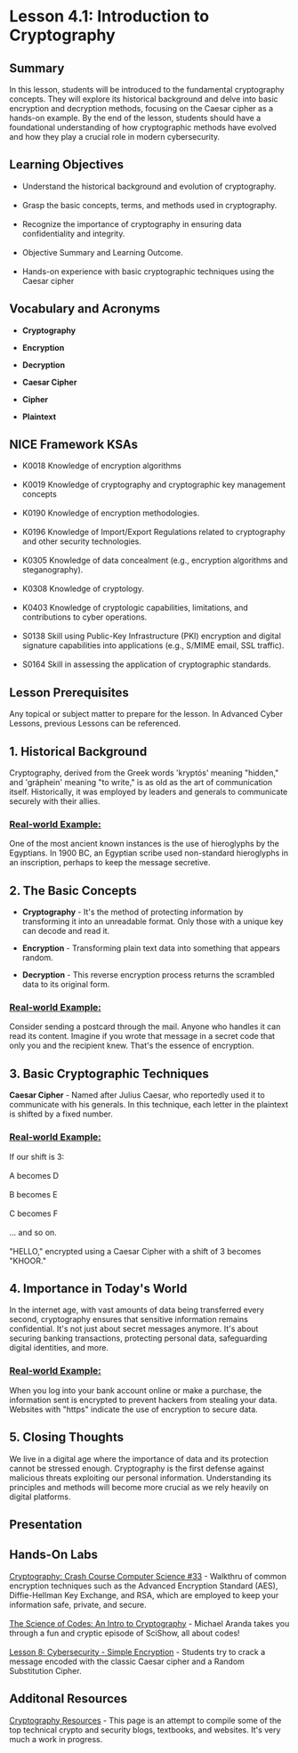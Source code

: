 <h1> Lesson 4.1: Introduction to Cryptography</h1>
<h2> Summary</h2>

<p1>In this lesson, students will be introduced to the fundamental cryptography concepts. They will explore its historical background and delve into basic encryption and decryption methods, focusing on the Caesar cipher as a hands-on example. By the end of the lesson, students should have a foundational understanding of how cryptographic methods have evolved and how they play a crucial role in modern cybersecurity.</p1>
<br>

<h2>Learning Objectives</h2>
<ul>
<li>Understand the historical background and evolution of cryptography.</li>
  <br>
<li>Grasp the basic concepts, terms, and methods used in cryptography.</li><br>
  
<li>Recognize the importance of cryptography in ensuring data confidentiality and integrity.</li><br>

<li>Objective Summary and Learning Outcome.</li><br>

<li>Hands-on experience with basic cryptographic techniques using the Caesar cipher</li>
</ul>

<h2>Vocabulary and Acronyms</h2>

<ul>
<li>

  **Cryptography**</li>
  
<li>

**Encryption**</li>
  
<li>
  
**Decryption**</li>
  
<li>
  
**Caesar Cipher**</li>
  
<li>
  
  **Cipher**</li>
  
<li>
  
 **Plaintext**</li>
  
</ul>

<h2>NICE Framework KSAs</h2>

<ul>
<li>K0018	Knowledge of encryption algorithms</li>
<br>
<li>K0019	Knowledge of cryptography and cryptographic key management concepts</li>
<br>
<li>K0190	Knowledge of encryption methodologies.</li>
<br>
<li>K0196	Knowledge of Import/Export Regulations related to cryptography and other security technologies.</li>
<br>
<li>K0305	Knowledge of data concealment (e.g., encryption algorithms and steganography).</li>
<br>
<li>K0308	Knowledge of cryptology.</li>
<br>
<li>K0403	Knowledge of cryptologic capabilities, limitations, and contributions to cyber operations.</li>
<br>
<li>S0138	Skill using Public-Key Infrastructure (PKI) encryption and digital signature capabilities into applications (e.g., S/MIME email, SSL traffic).</li> 
<br>
<li>S0164	Skill in assessing the application of cryptographic standards.</li>
</ul>


<h2>Lesson Prerequisites</h2>
<p1>Any topical or subject matter to prepare for the lesson. In Advanced Cyber Lessons, previous Lessons can be referenced.

 </p1>
<br>


<h2>1. Historical Background</h2>
Cryptography, derived from the Greek words 'kryptós' meaning "hidden," and 'gráphein' meaning "to write," is as old as the art of communication itself. Historically, it was employed by leaders and generals to communicate securely with their allies.

<h3><ins>Real-world Example:</ins></h3>
One of the most ancient known instances is the use of hieroglyphs by the Egyptians. In 1900 BC, an Egyptian scribe used non-standard hieroglyphs in an inscription, perhaps to keep the message secretive.

<h2>2. The Basic Concepts</h2>

<ul>
<li>
  
  **Cryptography** - It's the method of protecting information by transforming it into an unreadable format. Only those with a unique key can decode and read it.</li>

<li>
  
  **Encryption** - Transforming plain text data into something that appears random.</li>

<li>
  
  **Decryption** - This reverse encryption process returns the scrambled data to its original form.</li>
</ul>

<h3><ins>Real-world Example:</ins></h3>
Consider sending a postcard through the mail. Anyone who handles it can read its content. Imagine if you wrote that message in a secret code that only you and the recipient knew. That's the essence of encryption.

<h2>3. Basic Cryptographic Techniques</h2>

**Caesar Cipher** - Named after Julius Caesar, who reportedly used it to communicate with his generals. In this technique, each letter in the plaintext is shifted by a fixed number.

<h3><ins>Real-world Example:</ins></h3>
If our shift is 3:<br>
<br>
A becomes D <br>
<br>
B becomes E<br>
<br>
C becomes F<br>
<br>
... and so on.<br>
<br>
"HELLO," encrypted using a Caesar Cipher with a shift of 3 becomes "KHOOR."


<h2>4. Importance in Today's World</h2>

In the internet age, with vast amounts of data being transferred every second, cryptography ensures that sensitive information remains confidential. It's not just about secret messages anymore. It's about securing banking transactions, protecting personal data, safeguarding digital identities, and more.

<h3><ins>Real-world Example:</ins></h3>
When you log into your bank account online or make a purchase, the information sent is encrypted to prevent hackers from stealing your data. Websites with "https" indicate the use of encryption to secure data.


<h2>5. Closing Thoughts</h2>
<p1>We live in a digital age where the importance of data and its protection cannot be stressed enough. Cryptography is the first defense against malicious threats exploiting our personal information. Understanding its principles and methods will become more crucial as we rely heavily on digital platforms.</p1>
<br>
 


<h2> Presentation</h2>


<h2> Hands-On Labs</h2>
<a href="https://youtu.be/jhXCTbFnK8o">Cryptography: Crash Course Computer Science #33</a> - Walkthru of common encryption techniques such as the Advanced Encryption Standard (AES), Diffie-Hellman Key Exchange, and RSA, which are employed to keep your information safe, private, and secure.<br>
<br>
<a href="https://youtu.be/-yFZGF8FHSg">The Science of Codes: An Intro to Cryptography</a> - Michael Aranda takes you through a fun and cryptic episode of SciShow, all about codes!<br>
<br>
<a href="https://curriculum.code.org/pwc/ayp/8/">Lesson 8: Cybersecurity - Simple Encryption</a> - Students try to crack a message encoded with the classic Caesar cipher and a Random Substitution Cipher.<br>

<h2>Additonal Resources</h2>
<a href="https://blog.cryptographyengineering.com/useful-cryptography-resources/">Cryptography Resources</a> - This page is an attempt to compile some of the top technical crypto and security blogs, textbooks, and websites. It's very much a work in progress.
